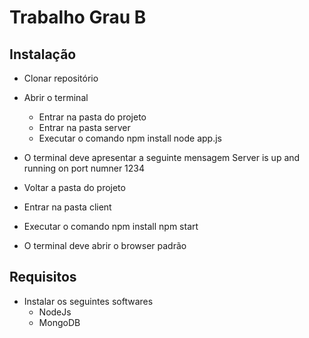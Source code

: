 Trabalho Grau B
===================================

Instalação
------------
- Clonar repositório

- Abrir o terminal

    - Entrar na pasta do projeto
    - Entrar na pasta server
    - Executar o comando
		npm install
        node app.js

- O terminal deve apresentar a seguinte mensagem
		Server is up and running on port numner 1234

- Voltar a pasta do projeto
- Entrar na pasta client
- Executar o comando
		npm install
        npm start

- O terminal deve abrir o browser padrão

Requisitos
------------
- Instalar os seguintes softwares
    - NodeJs
    - MongoDB